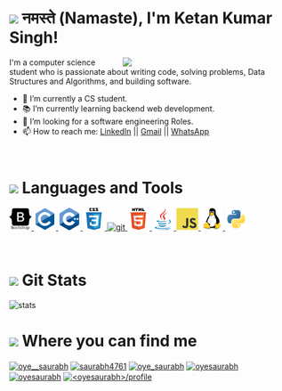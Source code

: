 <h1><img src="https://media.giphy.com/media/WqR7WfQVrpXNcmrm81/giphy.gif" width="40"> नमस्ते (Namaste), I'm Ketan Kumar Singh!</h1>

<img src="https://www.kindpng.com/picc/m/112-1127970_hire-developers-hd-png-download.png" align="right" width="300" />
I'm a computer science student who is passionate about writing code, solving problems, Data Structures and Algorithms, and building software.

- 🔭 I’m currently a CS student.
- 📚 I’m currently learning  backend web development.
- 👯 I’m looking for a software engineering Roles. 
- 📫 How to reach me: [LinkedIn](https://www.linkedin.com/in/ketan-rajput-42733618a/) || [Gmail](mailto:ke8920603717@gmail.com) || [WhatsApp](https://api.whatsapp.com/send?phone=917827641244)
<br>
<!-- <p align="left"> <img src="https://komarev.com/ghpvc/?username=oyeSAURABH" alt="visit" /> </p> -->

<h1><img src="https://media.giphy.com/media/mAZf4H4Pi0wwlj3ZAw/giphy.gif" width="40"> Languages and Tools</h1>
<p align="left"> <a href="https://getbootstrap.com" target="_blank" rel="noreferrer"> <img src="https://raw.githubusercontent.com/devicons/devicon/master/icons/bootstrap/bootstrap-plain-wordmark.svg" alt="bootstrap" width="40" height="40"/> </a> <a href="https://www.cprogramming.com/" target="_blank" rel="noreferrer"> <img src="https://raw.githubusercontent.com/devicons/devicon/master/icons/c/c-original.svg" alt="c" width="40" height="40"/> </a> <a href="https://www.w3schools.com/cpp/" target="_blank" rel="noreferrer"> <img src="https://raw.githubusercontent.com/devicons/devicon/master/icons/cplusplus/cplusplus-original.svg" alt="cplusplus" width="40" height="40"/> </a> <a href="https://www.w3schools.com/css/" target="_blank" rel="noreferrer"> <img src="https://raw.githubusercontent.com/devicons/devicon/master/icons/css3/css3-original-wordmark.svg" alt="css3" width="40" height="40"/> </a> <a href="https://git-scm.com/" target="_blank" rel="noreferrer"> <img src="https://www.vectorlogo.zone/logos/git-scm/git-scm-icon.svg" alt="git" width="40" height="40"/> </a> <a href="https://www.w3.org/html/" target="_blank" rel="noreferrer"> <img src="https://raw.githubusercontent.com/devicons/devicon/master/icons/html5/html5-original-wordmark.svg" alt="html5" width="40" height="40"/> </a> <a href="https://www.java.com" target="_blank" rel="noreferrer"> <img src="https://raw.githubusercontent.com/devicons/devicon/master/icons/java/java-original.svg" alt="java" width="40" height="40"/> </a> <a href="https://developer.mozilla.org/en-US/docs/Web/JavaScript" target="_blank" rel="noreferrer"> <img src="https://raw.githubusercontent.com/devicons/devicon/master/icons/javascript/javascript-original.svg" alt="javascript" width="40" height="40"/> </a> <a href="https://www.linux.org/" target="_blank" rel="noreferrer"> <img src="https://raw.githubusercontent.com/devicons/devicon/master/icons/linux/linux-original.svg" alt="linux" width="40" height="40"/> </a> <a href="https://www.python.org" target="_blank" rel="noreferrer"> <img src="https://raw.githubusercontent.com/devicons/devicon/master/icons/python/python-original.svg" alt="python" width="40" height="40"/> </a> </p>

<br/>

<h1> <img src="https://media.giphy.com/media/cj87CxfRtrUifF3Ryk/giphy.gif" width="40"> Git Stats</h1>
<img align="centre" src="https://github-readme-stats.vercel.app/api?username=oyeSAURABH&show_icons=true&theme=radical" alt="stats" />

</br>
<h1><img src="https://media.giphy.com/media/NnSFnC428LRHaxUNzj/giphy.gif" width="40"> Where you can find me</h1>
<p align="left">
<a href="https://twitter.com/oye__saurabh" target="blank"><img align="center" src="https://raw.githubusercontent.com/rahuldkjain/github-profile-readme-generator/master/src/images/icons/Social/twitter.svg" alt="oye__saurabh" height="30" width="40" /></a>
<a href="https://linkedin.com/in/saurabh4761" target="blank"><img align="center" src="https://raw.githubusercontent.com/rahuldkjain/github-profile-readme-generator/master/src/images/icons/Social/linked-in-alt.svg" alt="saurabh4761" height="30" width="40" /></a>
<a href="https://www.codechef.com/users/oye_saurabh" target="blank"><img align="center" src="https://cdn.jsdelivr.net/npm/simple-icons@3.1.0/icons/codechef.svg" alt="oye_saurabh" height="30" width="40" /></a>
<a href="https://www.hackerrank.com/oyesaurabh" target="blank"><img align="center" src="https://raw.githubusercontent.com/rahuldkjain/github-profile-readme-generator/master/src/images/icons/Social/hackerrank.svg" alt="oyesaurabh" height="30" width="40" /></a>
<a href="https://www.leetcode.com/oyesaurabh" target="blank"><img align="center" src="https://raw.githubusercontent.com/rahuldkjain/github-profile-readme-generator/master/src/images/icons/Social/leet-code.svg" alt="oyesaurabh" height="30" width="40" /></a>
<a href="https://auth.geeksforgeeks.org/user/<oyesaurabh>/profile" target="blank"><img align="center" src="https://raw.githubusercontent.com/rahuldkjain/github-profile-readme-generator/master/src/images/icons/Social/geeks-for-geeks.svg" alt="<oyesaurabh>/profile" height="30" width="40" /></a>
</p>
